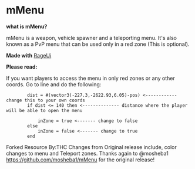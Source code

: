 # mMenu

**what is mMenu?**

mMenu is a weapon, vehicle spawner and a teleporting menu. It's also known as a PvP menu that can be used only in a red zone (This is optional). 

**Made with** [RageUi](https://github.com/iTexZoz/RageUI)


**Please read:**

If you want players to access the menu in only red zones or any other coords. Go to line and do the following:

```
        dist = #(vector3(-227.3,-2622.93,6.05)-pos) <------------ change this to your own coords
        if dist <= 140 then <-------------- distance where the player will be able to open the menu

            inZone = true <------- change to false
        else
            inZone = false <------- change to true
        end

```
Forked Resource By:THC
Changes from Original release include, color changes to menu and Teleport zones. Thanks again to @mosheba1 https://github.com/mosheba1/mMenu for the original release!
